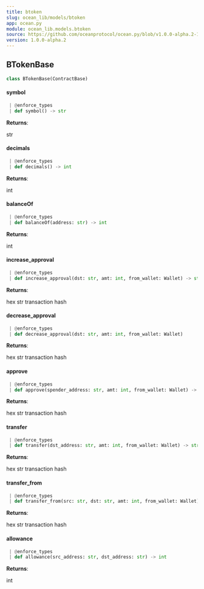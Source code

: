 ```yaml
---
title: btoken
slug: ocean_lib/models/btoken
app: ocean.py
module: ocean_lib.models.btoken
source: https://github.com/oceanprotocol/ocean.py/blob/v1.0.0-alpha.2-1-g9fb6083/ocean_lib/models/btoken.py
version: 1.0.0-alpha.2
---
```

## BTokenBase

```python
class BTokenBase(ContractBase)
```

#### symbol

```python
 | @enforce_types
 | def symbol() -> str
```

**Returns**:

str

#### decimals

```python
 | @enforce_types
 | def decimals() -> int
```

**Returns**:

int

#### balanceOf

```python
 | @enforce_types
 | def balanceOf(address: str) -> int
```

**Returns**:

int

#### increase\_approval

```python
 | @enforce_types
 | def increase_approval(dst: str, amt: int, from_wallet: Wallet) -> str
```

**Returns**:

hex str transaction hash

#### decrease\_approval

```python
 | @enforce_types
 | def decrease_approval(dst: str, amt: int, from_wallet: Wallet)
```

**Returns**:

hex str transaction hash

#### approve

```python
 | @enforce_types
 | def approve(spender_address: str, amt: int, from_wallet: Wallet) -> str
```

**Returns**:

hex str transaction hash

#### transfer

```python
 | @enforce_types
 | def transfer(dst_address: str, amt: int, from_wallet: Wallet) -> str
```

**Returns**:

hex str transaction hash

#### transfer\_from

```python
 | @enforce_types
 | def transfer_from(src: str, dst: str, amt: int, from_wallet: Wallet) -> str
```

**Returns**:

hex str transaction hash

#### allowance

```python
 | @enforce_types
 | def allowance(src_address: str, dst_address: str) -> int
```

**Returns**:

int


